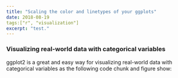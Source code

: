 ```yaml
---
title: "Scaling the color and linetypes of your ggplots"
date: 2018-08-19
tags:["r", "visualization"]
excerpt: "test."
---
```


### Visualizing real-world data with categorical variables

ggplot2 is a great and easy way for visualizing real-world data with categorical variables as the following code chunk and figure show:
